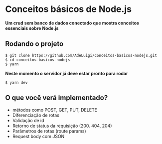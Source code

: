# Conceitos básicos de Node.js

**Um crud sem banco de dados conectado que mostra conceitos essenciais sobre Node.js**

## Rodando o projeto

```
$ git clone https://github.com/AdeLuigi/conceitos-basicos-nodejs.git
$ cd conceitos-basicos-nodejs
$ yarn
```

**Neste momento o servidor já deve estar pronto para rodar**

```
$ yarn dev
```

## O que você verá implementado?

* métodos como POST, GET, PUT, DELETE
* Diferenciação de rotas
* Validação de id
* Retorno de status da requisição (200. 404, 204)
* Parâmetros de rotas (route params)
* Request body com JSON